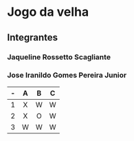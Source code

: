 # Jogo da velha
## Integrantes
### Jaqueline Rossetto Scagliante
### Jose Iranildo Gomes Pereira Junior

| -  |  A     | B     | C     |
| -- | :---:  | :---: | :---: |
| 1  | X     | W     | W     |
| 2  | X      | O     | W     |
| 3  | W      | W     | W     |